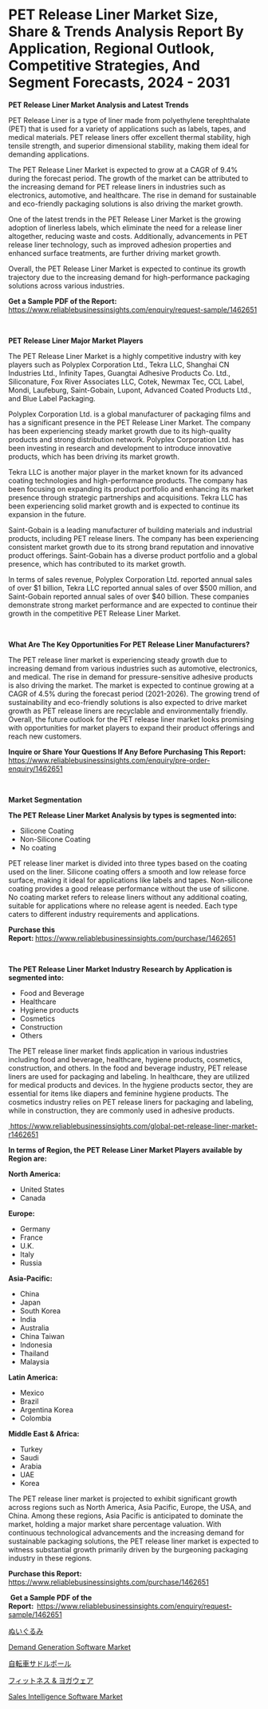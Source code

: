 <p><h1>PET Release Liner Market Size, Share & Trends Analysis Report By Application, Regional Outlook, Competitive Strategies, And Segment Forecasts, 2024 - 2031</h1></p><p><strong>PET Release Liner Market Analysis and Latest Trends</strong></p>
<p><p>PET Release Liner is a type of liner made from polyethylene terephthalate (PET) that is used for a variety of applications such as labels, tapes, and medical materials. PET release liners offer excellent thermal stability, high tensile strength, and superior dimensional stability, making them ideal for demanding applications.</p><p>The PET Release Liner Market is expected to grow at a CAGR of 9.4% during the forecast period. The growth of the market can be attributed to the increasing demand for PET release liners in industries such as electronics, automotive, and healthcare. The rise in demand for sustainable and eco-friendly packaging solutions is also driving the market growth.</p><p>One of the latest trends in the PET Release Liner Market is the growing adoption of linerless labels, which eliminate the need for a release liner altogether, reducing waste and costs. Additionally, advancements in PET release liner technology, such as improved adhesion properties and enhanced surface treatments, are further driving market growth.</p><p>Overall, the PET Release Liner Market is expected to continue its growth trajectory due to the increasing demand for high-performance packaging solutions across various industries.</p></p>
<p><strong>Get a Sample PDF of the Report:&nbsp;</strong> <a href="https://www.reliablebusinessinsights.com/enquiry/request-sample/1462651">https://www.reliablebusinessinsights.com/enquiry/request-sample/1462651</a></p>
<p>&nbsp;</p>
<p><strong>PET Release Liner Major Market Players</strong></p>
<p><p>The PET Release Liner Market is a highly competitive industry with key players such as Polyplex Corporation Ltd., Tekra LLC, Shanghai CN Industries Ltd., Infinity Tapes, Guangtai Adhesive Products Co. Ltd., Siliconature, Fox River Associates LLC, Cotek, Newmax Tec, CCL Label, Mondi, Laufeburg, Saint-Gobain, Lupont, Advanced Coated Products Ltd., and Blue Label Packaging.</p><p>Polyplex Corporation Ltd. is a global manufacturer of packaging films and has a significant presence in the PET Release Liner Market. The company has been experiencing steady market growth due to its high-quality products and strong distribution network. Polyplex Corporation Ltd. has been investing in research and development to introduce innovative products, which has been driving its market growth.</p><p>Tekra LLC is another major player in the market known for its advanced coating technologies and high-performance products. The company has been focusing on expanding its product portfolio and enhancing its market presence through strategic partnerships and acquisitions. Tekra LLC has been experiencing solid market growth and is expected to continue its expansion in the future.</p><p>Saint-Gobain is a leading manufacturer of building materials and industrial products, including PET release liners. The company has been experiencing consistent market growth due to its strong brand reputation and innovative product offerings. Saint-Gobain has a diverse product portfolio and a global presence, which has contributed to its market growth.</p><p>In terms of sales revenue, Polyplex Corporation Ltd. reported annual sales of over $1 billion, Tekra LLC reported annual sales of over $500 million, and Saint-Gobain reported annual sales of over $40 billion. These companies demonstrate strong market performance and are expected to continue their growth in the competitive PET Release Liner Market.</p></p>
<p>&nbsp;</p>
<p><strong>What Are The Key Opportunities For PET Release Liner Manufacturers?</strong></p>
<p><p>The PET release liner market is experiencing steady growth due to increasing demand from various industries such as automotive, electronics, and medical. The rise in demand for pressure-sensitive adhesive products is also driving the market. The market is expected to continue growing at a CAGR of 4.5% during the forecast period (2021-2026). The growing trend of sustainability and eco-friendly solutions is also expected to drive market growth as PET release liners are recyclable and environmentally friendly. Overall, the future outlook for the PET release liner market looks promising with opportunities for market players to expand their product offerings and reach new customers.</p></p>
<p><strong>Inquire or Share Your Questions If Any Before Purchasing This Report:</strong> <a href="https://www.reliablebusinessinsights.com/enquiry/pre-order-enquiry/1462651">https://www.reliablebusinessinsights.com/enquiry/pre-order-enquiry/1462651</a></p>
<p>&nbsp;</p>
<p><strong>Market Segmentation</strong></p>
<p><strong>The PET Release Liner Market Analysis by types is segmented into:</strong></p>
<p><ul><li>Silicone Coating</li><li>Non-Silicone Coating</li><li>No coating</li></ul></p>
<p><p>PET release liner market is divided into three types based on the coating used on the liner. Silicone coating offers a smooth and low release force surface, making it ideal for applications like labels and tapes. Non-silicone coating provides a good release performance without the use of silicone. No coating market refers to release liners without any additional coating, suitable for applications where no release agent is needed. Each type caters to different industry requirements and applications.</p></p>
<p><strong>Purchase this Report:&nbsp;</strong><a href="https://www.reliablebusinessinsights.com/purchase/1462651">https://www.reliablebusinessinsights.com/purchase/1462651</a></p>
<p>&nbsp;</p>
<p><strong>The PET Release Liner Market Industry Research by Application is segmented into:</strong></p>
<p><ul><li>Food and Beverage</li><li>Healthcare</li><li>Hygiene products</li><li>Cosmetics</li><li>Construction</li><li>Others</li></ul></p>
<p><p>The PET release liner market finds application in various industries including food and beverage, healthcare, hygiene products, cosmetics, construction, and others. In the food and beverage industry, PET release liners are used for packaging and labeling. In healthcare, they are utilized for medical products and devices. In the hygiene products sector, they are essential for items like diapers and feminine hygiene products. The cosmetics industry relies on PET release liners for packaging and labeling, while in construction, they are commonly used in adhesive products.</p></p>
<p><a href="https://www.reliablebusinessinsights.com/global-pet-release-liner-market-r1462651">&nbsp;https://www.reliablebusinessinsights.com/global-pet-release-liner-market-r1462651</a></p>
<p><strong>In terms of Region, the PET Release Liner Market Players available by Region are:</strong></p>
<p>
    <p> <strong> North America: </strong>
        <ul>
            <li>United States</li>
            <li>Canada</li>
        </ul>
        </p> 
    <p> <strong> Europe: </strong>
        <ul>
            <li>Germany</li>
            <li>France</li>
            <li>U.K.</li>
            <li>Italy</li>
            <li>Russia</li>
        </ul>
        </p> 
    <p> <strong> Asia-Pacific: </strong>
        <ul>
            <li>China</li>
            <li>Japan</li>
            <li>South Korea</li>
            <li>India</li>
            <li>Australia</li>
            <li>China Taiwan</li>
            <li>Indonesia</li>
            <li>Thailand</li>
            <li>Malaysia</li>
        </ul>
        </p> 
    <p> <strong> Latin America: </strong>
        <ul>
            <li>Mexico</li>
            <li>Brazil</li>
            <li>Argentina Korea</li>
            <li>Colombia</li>
        </ul>
        </p> 
    <p> <strong> Middle East & Africa: </strong>
        <ul>
            <li>Turkey</li>
            <li>Saudi</li>
            <li>Arabia</li>
            <li>UAE</li>
            <li>Korea</li>
        </ul>
    </p>
    </p>
<p><p>The PET release liner market is projected to exhibit significant growth across regions such as North America, Asia Pacific, Europe, the USA, and China. Among these regions, Asia Pacific is anticipated to dominate the market, holding a major market share percentage valuation. With continuous technological advancements and the increasing demand for sustainable packaging solutions, the PET release liner market is expected to witness substantial growth primarily driven by the burgeoning packaging industry in these regions.</p></p>
<p><strong>Purchase this Report: </strong><a href="https://www.reliablebusinessinsights.com/purchase/1462651">https://www.reliablebusinessinsights.com/purchase/1462651</a></p>
<p>&nbsp;<strong>Get a Sample PDF of the Report:&nbsp;&nbsp;</strong><a href="https://www.reliablebusinessinsights.com/enquiry/request-sample/1462651">https://www.reliablebusinessinsights.com/enquiry/request-sample/1462651</a></p>
<p><strong></strong></p>
<p><p><a href="https://medium.com/@staberhelen84/2024%E5%B9%B4%E3%81%8B%E3%82%892031%E5%B9%B4%E3%81%BE%E3%81%A7%E3%81%AE%E3%81%AC%E3%81%84%E3%81%90%E3%82%8B%E3%81%BF%E5%B8%82%E5%A0%B4%E8%AA%BF%E6%9F%BB%E3%83%AC%E3%83%9D%E3%83%BC%E3%83%88-%E3%81%9D%E3%81%AE%E6%AD%B4%E5%8F%B2%E3%81%A8%E4%BA%88%E6%B8%AC-e486eca0a5f0">ぬいぐるみ</a></p><p><a href="https://github.com/claudianurdin/Market-Research-Report-List-1/blob/main/demand-generation-software-market.md">Demand Generation Software Market</a></p><p><a href="https://github.com/JanickJohns/Market-Research-Report-List-1/blob/main/819069190154.md">自転車サドルポール</a></p><p><a href="https://medium.com/@peterpatel626/%E3%83%95%E3%82%A3%E3%83%83%E3%83%88%E3%83%8D%E3%82%B9-%E3%83%A8%E3%82%AC%E3%82%A6%E3%82%A7%E3%82%A2%E5%B8%82%E5%A0%B4%E3%81%AE%E3%83%88%E3%83%AC%E3%83%B3%E3%83%89%E3%81%A8%E5%B8%82%E5%A0%B4%E5%88%86%E6%9E%90%E3%81%AF-2024%E5%B9%B4%E3%81%8B%E3%82%892031%E5%B9%B4%E3%81%BE%E3%81%A7%E3%81%AE%E6%9C%9F%E9%96%93%E3%81%AB%E4%BA%88%E6%B8%AC%E3%81%95%E3%82%8C%E3%81%A6%E3%81%84%E3%81%BE%E3%81%99-3aeaa45fbf3e">フィットネス & ヨガウェア</a></p><p><a href="https://github.com/almainyongb/Market-Research-Report-List-1/blob/main/sales-intelligence-software-market.md">Sales Intelligence Software Market</a></p></p>